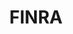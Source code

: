 ---
facebook: https://facebook.com/FinancialIndustryRegulatoryAuthority
linkedin: https://linkedin.com/company/finra
logohandle: finra
sort: finra
title: FINRA
twitter: https://x.com/finra
website: https://www.finra.org/
---